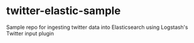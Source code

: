 # twitter-elastic-sample
Sample repo for ingesting twitter data into Elasticsearch using Logstash's Twitter input plugin
